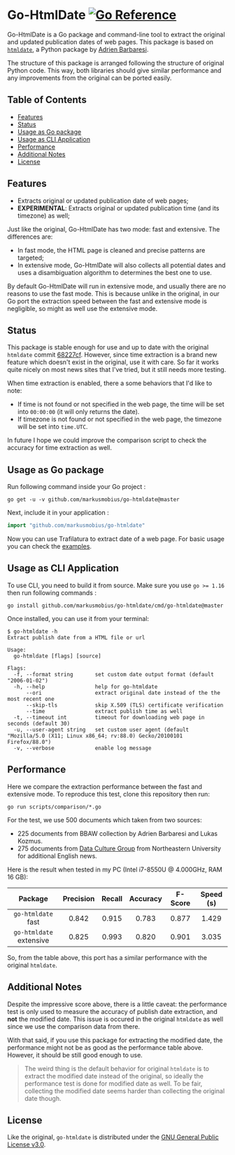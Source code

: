 # Go-HtmlDate [![Go Reference][ref-badge]][ref-link]

Go-HtmlDate is a Go package and command-line tool to extract the original and updated publication dates
of web pages. This package is based on [`htmldate`][0], a Python package by [Adrien Barbaresi][1].

The structure of this package is arranged following the structure of original Python code. This way, both
libraries should give similar performance and any improvements from the original can be ported easily.

## Table of Contents

- [Features](#features)
- [Status](#status)
- [Usage as Go package](#usage-as-go-package)
- [Usage as CLI Application](#usage-as-cli-application)
- [Performance](#performance)
- [Additional Notes](#additional-notes)
- [License](#license)

## Features

- Extracts original or updated publication date of web pages;
- **EXPERIMENTAL**: Extracts original or updated publication time (and its timezone) as well;

Just like the original, Go-HtmlDate has two mode: fast and extensive. The differences are:

- In fast mode, the HTML page is cleaned and precise patterns are targeted;
- In extensive mode, Go-HtmlDate will also collects all potential dates and uses a disambiguation
  algorithm to determines the best one to use.

By default Go-HtmlDate will run in extensive mode, and usually there are no reasons to use the fast
mode. This is because unlike in the original, in our Go port the extraction speed between the fast
and extensive mode is negligible, so might as well use the extensive mode.

## Status

This package is stable enough for use and up to date with the original `htmldate` commit [68227cf][2].
However, since time extraction is a brand new feature which doesn't exist in the original, use it with
care. So far it works quite nicely on most news sites that I've tried, but it still needs more testing.

When time extraction is enabled, there a some behaviors that I'd like to note:

- If time is not found or not specified in the web page, the time will be set into `00:00:00` (it will
  only returns the date).
- If timezone is not found or not specified in the web page, the timezone will be set into `time.UTC`.

In future I hope we could improve the comparison script to check the accuracy for time extraction as well.

## Usage as Go package

Run following command inside your Go project :

```
go get -u -v github.com/markusmobius/go-htmldate@master
```

Next, include it in your application :

```go
import "github.com/markusmobius/go-htmldate"
```

Now you can use Trafilatura to extract date of a web page. For basic usage you can check the
[examples](examples).

## Usage as CLI Application

To use CLI, you need to build it from source. Make sure you use `go >= 1.16` then run following commands :

```
go install github.com/markusmobius/go-htmldate/cmd/go-htmldate@master
```

Once installed, you can use it from your terminal:

```
$ go-htmldate -h
Extract publish date from a HTML file or url

Usage:
  go-htmldate [flags] [source]

Flags:
  -f, --format string       set custom date output format (default "2006-01-02")
  -h, --help                help for go-htmldate
      --ori                 extract original date instead of the the most recent one
      --skip-tls            skip X.509 (TLS) certificate verification
      --time                extract publish time as well
  -t, --timeout int         timeout for downloading web page in seconds (default 30)
  -u, --user-agent string   set custom user agent (default "Mozilla/5.0 (X11; Linux x86_64; rv:88.0) Gecko/20100101 Firefox/88.0")
  -v, --verbose             enable log message
```

## Performance

Here we compare the extraction performance between the fast and extensive mode. To reproduce this test,
clone this repository then run:

```
go run scripts/comparison/*.go
```

For the test, we use 500 documents which taken from two sources:

- 225 documents from BBAW collection by Adrien Barbaresi and Lukas Kozmus.
- 275 documents from [Data Culture Group][dcg] from Northeastern University for additional English news.

Here is the result when tested in my PC (Intel i7-8550U @ 4.000GHz, RAM 16 GB):

|         Package         | Precision | Recall | Accuracy | F-Score | Speed (s) |
| :---------------------: | :-------: | :----: | :------: | :-----: | :-------: |
|   `go-htmldate` fast    |   0.842   | 0.915  |  0.783   |  0.877  |   1.429   |
| `go-htmldate` extensive |   0.825   | 0.993  |  0.820   |  0.901  |   3.035   |

So, from the table above, this port has a similar performance with the original `htmldate`.

## Additional Notes

Despite the impressive score above, there is a little caveat: the performance test is only used to
measure the accuracy of publish date extraction, and **not** the modified date. This issue is occured in
the original `htmldate` as well since we use the comparison data from there.

With that said, if you use this package for extracting the modified date, the performance might not be
as good as the performance table above. However, it should be still good enough to use.

> The weird thing is the default behavior for original `htmldate` is to extract the modified date
> instead of the original, so ideally the performance test is done for modified date as well.
> To be fair, collecting the modified date seems harder than collecting the original date though.

## License

Like the original, `go-htmldate` is distributed under the [GNU General Public License v3.0](LICENSE).

[0]: https://github.com/adbar/htmldate
[1]: https://github.com/adbar
[2]: https://github.com/adbar/htmldate/commit/68227cf4216c79b55e3e7c5f0a32c0cf2ba500f2
[dcg]: https://dataculturegroup.org
[ref-badge]: https://pkg.go.dev/badge/github.com/markusmobius/go-htmldate.svg
[ref-link]: https://pkg.go.dev/github.com/markusmobius/go-htmldate
